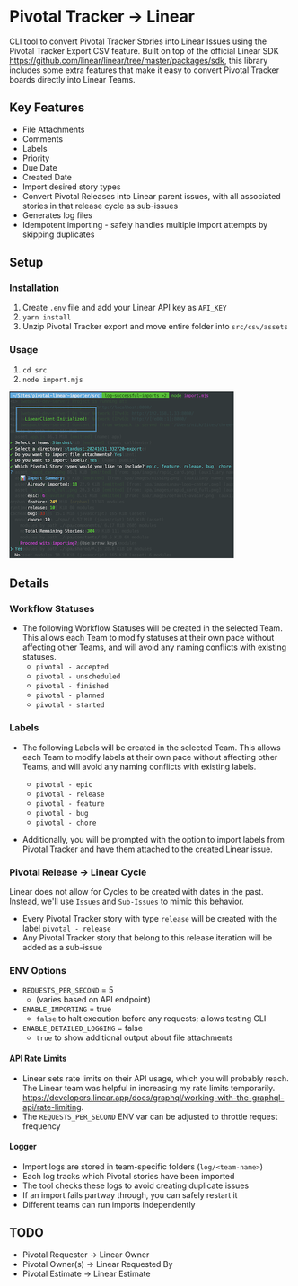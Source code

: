 # Pivotal Tracker -> Linear
CLI tool to convert Pivotal Tracker Stories into Linear Issues using the Pivotal Tracker Export CSV feature. Built on top of the official Linear SDK https://github.com/linear/linear/tree/master/packages/sdk, this library includes some extra features that make it easy to convert Pivotal Tracker boards directly into Linear Teams.

## Key Features
- File Attachments
- Comments
- Labels
- Priority
- Due Date
- Created Date
- Import desired story types
- Convert Pivotal Releases into Linear parent issues, with all associated stories in that release cycle as sub-issues
- Generates log files
- Idempotent importing - safely handles multiple import attempts by skipping duplicates

## Setup
### Installation
1. Create `.env` file and add your Linear API key as `API_KEY`
2. `yarn install`
3. Unzip Pivotal Tracker export and move entire folder into `src/csv/assets`

### Usage
1. `cd src`
2. `node import.mjs`

![alt text](image.png)

## Details
### Workflow Statuses
- The following Workflow Statuses will be created in the selected Team. This allows each Team to modify statuses at their own pace without affecting other Teams, and will avoid any naming conflicts with existing statuses.
  - `pivotal - accepted`
  - `pivotal - unscheduled`
  - `pivotal - finished`
  - `pivotal - planned`
  - `pivotal - started`

### Labels
- The following Labels will be created in the selected Team. This allows each Team to modify labels at their own pace without affecting other Teams, and will avoid any naming conflicts with existing labels.
  - `pivotal - epic`
  - `pivotal - release`
  - `pivotal - feature`
  - `pivotal - bug`
  - `pivotal - chore`

- Additionally, you will be prompted with the option to import labels from Pivotal Tracker and have them attached to the created Linear issue.


### Pivotal Release -> Linear Cycle
Linear does not allow for Cycles to be created with dates in the past. Instead, we'll use `Issues` and `Sub-Issues` to mimic this behavior.
  - Every Pivotal Tracker story with type `release` will be created with the label `pivotal - release`
  - Any Pivotal Tracker story that belong to this release iteration will be added as a sub-issue

### ENV Options
- `REQUESTS_PER_SECOND` = 5
  - (varies based on API endpoint)
- `ENABLE_IMPORTING` = true
  - `false` to halt execution before any requests; allows testing CLI
- `ENABLE_DETAILED_LOGGING` = false
  - `true` to show additional output about file attachments

#### API Rate Limits
- Linear sets rate limits on their API usage, which you will probably reach. The Linear team was helpful in increasing my rate limits temporarily. https://developers.linear.app/docs/graphql/working-with-the-graphql-api/rate-limiting.
- The `REQUESTS_PER_SECOND` ENV var can be adjusted to throttle request frequency

#### Logger
- Import logs are stored in team-specific folders (`log/<team-name>`)
- Each log tracks which Pivotal stories have been imported
- The tool checks these logs to avoid creating duplicate issues
- If an import fails partway through, you can safely restart it
- Different teams can run imports independently

## TODO
- Pivotal Requester -> Linear Owner
- Pivotal Owner(s) -> Linear Requested By
- Pivotal Estimate -> Linear Estimate
